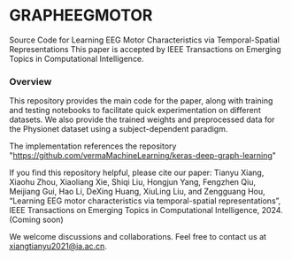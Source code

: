 # GRAPHEEGMOTOR
Source Code for Learning EEG Motor Characteristics via Temporal-Spatial Representations
This paper is accepted by IEEE Transactions on Emerging Topics in Computational Intelligence.

### Overview

This repository provides the main code for the paper, along with training and testing notebooks to facilitate quick experimentation on different datasets. We also provide the trained weights and preprocessed data for the Physionet dataset using a subject-dependent paradigm.

The implementation references the repository
"https://github.com/vermaMachineLearning/keras-deep-graph-learning"

If you find this repository helpful, please cite our paper:
Tianyu Xiang, Xiaohu Zhou, Xiaoliang Xie, Shiqi Liu, Hongjun Yang, Fengzhen Qiu, Meijiang Gui, Hao Li, DeXing Huang, XiuLing Liu, and Zengguang Hou, “Learning EEG motor characteristics via temporal-spatial representations”, IEEE Transactions on Emerging Topics in Computational Intelligence, 2024. (Coming soon)

We welcome discussions and collaborations. Feel free to contact us at xiangtianyu2021@ia.ac.cn.
